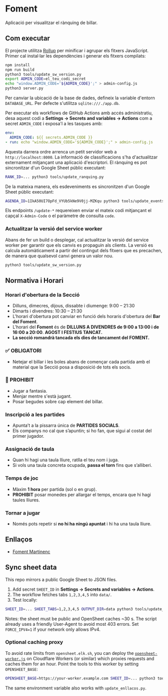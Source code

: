 # Foment
Aplicació per visualitzar el rànquing de billar.

## Com executar

El projecte utilitza [Rollup](https://rollupjs.org/) per minificar i
agrupar els fitxers JavaScript. Primer cal instal·lar les dependències i
generar els fitxers compilats:

```bash
npm install
npm run build
python3 tools/update_sw_version.py
export ADMIN_CODE=el_teu_codi_secret
echo "window.ADMIN_CODE='${ADMIN_CODE}';" > admin-config.js
python3 server.py
```

Per canviar la ubicació de la base de dades, defineix la variable
d'entorn `DATABASE_URL`. Per defecte s'utilitza `sqlite:///./app.db`.

Per executar els workflows de GitHub Actions amb accés administratiu,
desa aquest codi a **Settings → Secrets and variables → Actions** com a
secret `ADMIN_CODE` i exposa'l a les tasques amb:

```yaml
env:
  ADMIN_CODE: ${{ secrets.ADMIN_CODE }}
- run: echo "window.ADMIN_CODE='${ADMIN_CODE}';" > admin-config.js
```

Aquesta darrera ordre arrenca un petit servidor web a
`http://localhost:8000`. La informació de classificacions s'ha
d'actualitzar externament
mitjançant una aplicació d'escriptori. El rànquing es pot sincronitzar
d'un Google Sheet públic executant:

```bash
RANK_ID=... python3 tools/update_ranquing.py
```

De la mateixa manera, els esdeveniments es sincronitzen d'un Google Sheet públic executant:

```bash
AGENDA_ID=1IkA50UI7OpFd_VYUb5kNe9V0jj-MZKqu python3 tools/update_events.py
```

Els endpoints `/update-*` requereixen enviar el mateix codi mitjançant el
capçal `X-Admin-Code` o el paràmetre de consulta `code`.

### Actualitzar la versió del service worker

Abans de fer un build o desplegar, cal actualitzar la versió del
service worker per garantir que els canvis es propaguin als clients.
La versió es calcula automàticament a partir del contingut dels fitxers
que es precachen, de manera que qualsevol canvi genera un valor nou.

```bash
python3 tools/update_sw_version.py
```

## Normativa i Horari

### Horari d'obertura de la Secció

- Dilluns, dimecres, dijous, dissabte i diumenge: 9:00 – 21:30
- Dimarts i divendres: 10:30 – 21:30
- L'horari d'obertura pot canviar en funció dels horaris d'obertura del **Bar del Foment**.
- L'horari del **Foment** és de **DILLUNS A DIVENDRES de 9:00 a 13:00 i de 16:00 a 20:00**. **AGOST I FESTIUS TANCAT.**
- **La secció romandrà tancada els dies de tancament del FOMENT.**

### ✅ OBLIGATORI

- Netejar el billar i les boles abans de començar cada partida amb el material que la Secció posa a disposició de tots els socis.

### 🚫 PROHIBIT


- Jugar a fantasia.
- Menjar mentre s'està jugant.
- Posar begudes sobre cap element del billar.

### Inscripció a les partides

- Apunta’t a la pissarra única de **PARTIDES SOCIALS**.
- Els companys no cal que s’apuntin; si ho fan, que sigui al costat del primer jugador.

### Assignació de taula

- Quan hi hagi una taula lliure, ratlla el teu nom i juga.
- Si vols una taula concreta ocupada, **passa el torn** fins que s’alliberi.

### Temps de joc

- Màxim **1 hora** per partida (sol o en grup).
- **PROHIBIT** posar monedes per allargar el temps, encara que hi hagi taules lliures.

### Tornar a jugar

- Només pots repetir si **no hi ha ningú apuntat** i hi ha una taula lliure.

## Enllaços

- [Foment Martinenc](https://www.fomentmartinenc.org/)

## Sync sheet data

This repo mirrors a public Google Sheet to JSON files.

1. Add secret `SHEET_ID` in **Settings → Secrets and variables → Actions**.
2. The workflow fetches tabs `1,2,3,4,5` into `data/`.
3. Test locally:
```bash
SHEET_ID=... SHEET_TABS=1,2,3,4,5 OUTPUT_DIR=data python3 tools/update_sheets.py
```
Notes: the sheet must be public and OpenSheet caches ~30 s.
The script already uses a friendly User-Agent to avoid most 403 errors.
Set `FORCE_IPV4=1` if your network only allows IPv4.

### Optional caching proxy

To avoid rate limits from `opensheet.elk.sh`, you can deploy the
[`opensheet-worker.js`](./opensheet-worker.js) on Cloudflare Workers (or
similar) which proxies requests and caches them for an hour. Point the
tools to this worker by setting `OPENSHEET_BASE`:

```bash
OPENSHEET_BASE=https://your-worker.example.com SHEET_ID=... python3 tools/update_sheets.py
```

The same environment variable also works with `update_enllacos.py`.
